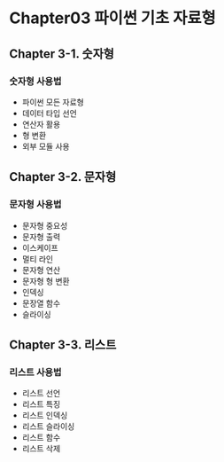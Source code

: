 # Chapter03 파이썬 기초 자료형

## Chapter 3-1. 숫자형
### 숫자형 사용법
- 파이썬 모든 자료형
- 데이터 타입 선언
- 연산자 활용
- 형 변환
- 외부 모듈 사용

## Chapter 3-2. 문자형
### 문자형 사용법
- 문자형 중요성
- 문자형 출력
- 이스케이프
- 멀티 라인
- 문자형 연산
- 문자형 형 변환
- 인덱싱
- 문장열 함수
- 슬라이싱

## Chapter 3-3. 리스트
### 리스트 사용법
- 리스트 선언
- 리스트 특징
- 리스트 인덱싱
- 리스트 슬라이싱
- 리스트 함수
- 리스트 삭제

